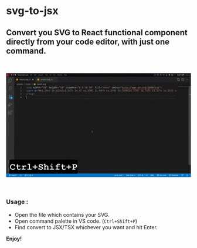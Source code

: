 # svg-to-jsx

## Convert you SVG to React functional component directly from your code editor, with just one command.

<br />

![Usage of this extention](https://github.com/Shashank-Salian/svg-to-jsx/blob/main/usage.gif)

<br />

### Usage :

- Open the file which contains your SVG.
- Open command palette in VS code. (`Ctrl+Shift+P`)
- Find convert to JSX/TSX whichever you want and hit Enter.

**Enjoy!**
